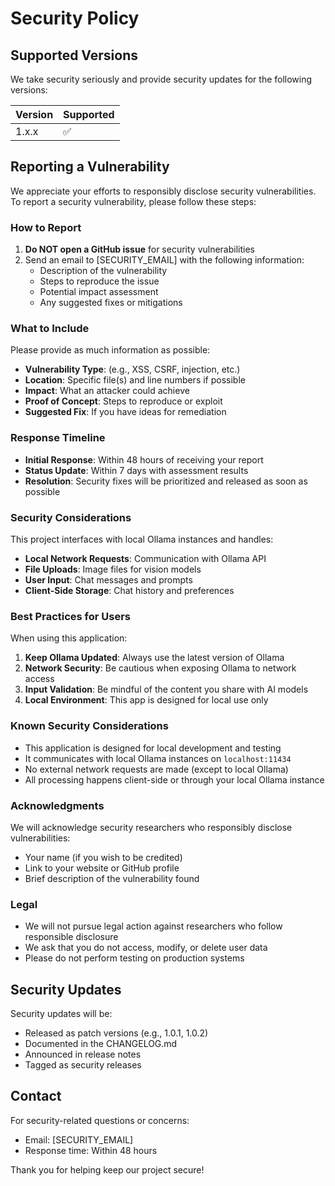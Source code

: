 
# Security Policy

## Supported Versions

We take security seriously and provide security updates for the following versions:

| Version | Supported          |
| ------- | ------------------ |
| 1.x.x   | :white_check_mark: |

## Reporting a Vulnerability

We appreciate your efforts to responsibly disclose security vulnerabilities. To report a security vulnerability, please follow these steps:

### How to Report

1. **Do NOT open a GitHub issue** for security vulnerabilities
2. Send an email to [SECURITY_EMAIL] with the following information:
   - Description of the vulnerability
   - Steps to reproduce the issue
   - Potential impact assessment
   - Any suggested fixes or mitigations

### What to Include

Please provide as much information as possible:

- **Vulnerability Type**: (e.g., XSS, CSRF, injection, etc.)
- **Location**: Specific file(s) and line numbers if possible
- **Impact**: What an attacker could achieve
- **Proof of Concept**: Steps to reproduce or exploit
- **Suggested Fix**: If you have ideas for remediation

### Response Timeline

- **Initial Response**: Within 48 hours of receiving your report
- **Status Update**: Within 7 days with assessment results
- **Resolution**: Security fixes will be prioritized and released as soon as possible

### Security Considerations

This project interfaces with local Ollama instances and handles:

- **Local Network Requests**: Communication with Ollama API
- **File Uploads**: Image files for vision models
- **User Input**: Chat messages and prompts
- **Client-Side Storage**: Chat history and preferences

### Best Practices for Users

When using this application:

1. **Keep Ollama Updated**: Always use the latest version of Ollama
2. **Network Security**: Be cautious when exposing Ollama to network access
3. **Input Validation**: Be mindful of the content you share with AI models
4. **Local Environment**: This app is designed for local use only

### Known Security Considerations

- This application is designed for local development and testing
- It communicates with local Ollama instances on `localhost:11434`
- No external network requests are made (except to local Ollama)
- All processing happens client-side or through your local Ollama instance

### Acknowledgments

We will acknowledge security researchers who responsibly disclose vulnerabilities:

- Your name (if you wish to be credited)
- Link to your website or GitHub profile
- Brief description of the vulnerability found

### Legal

- We will not pursue legal action against researchers who follow responsible disclosure
- We ask that you do not access, modify, or delete user data
- Please do not perform testing on production systems

## Security Updates

Security updates will be:

- Released as patch versions (e.g., 1.0.1, 1.0.2)
- Documented in the CHANGELOG.md
- Announced in release notes
- Tagged as security releases

## Contact

For security-related questions or concerns:
- Email: [SECURITY_EMAIL]
- Response time: Within 48 hours

Thank you for helping keep our project secure!
